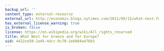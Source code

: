 ```yaml
---
backup_url: ''
content_type: external-resource
external_url: http://economix.blogs.nytimes.com/2011/09/15/what-next-for-greece-and-for-europe/
has_external_license_warning: true
is_broken: false
license: https://en.wikipedia.org/wiki/All_rights_reserved
title: What Next for Greece and for Europe?
uid: 4422ce58-2a45-4dcc-9c70-2eb984a476b3
---
```

